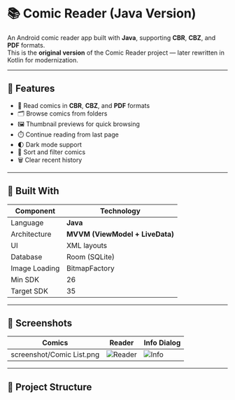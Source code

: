# 📚 Comic Reader (Java Version)

An Android comic reader app built with **Java**, supporting **CBR**, **CBZ**, and **PDF** formats.  
This is the **original version** of the Comic Reader project — later rewritten in Kotlin for modernization.

---

## 🚀 Features
- 📖 Read comics in **CBR**, **CBZ**, and **PDF** formats  
- 🗂️ Browse comics from folders  
- 🖼️ Thumbnail previews for quick browsing  
- ⏱️ Continue reading from last page  
- 🌓 Dark mode support  
- 🔄 Sort and filter comics  
- 🗑️ Clear recent history  

---

## 🧠 Built With
| Component | Technology |
|------------|-------------|
| Language | **Java** |
| Architecture | **MVVM (ViewModel + LiveData)** |
| UI | XML layouts |
| Database | Room (SQLite) |
| Image Loading | BitmapFactory |
| Min SDK | 26 |
| Target SDK | 35 |

---

## 📸 Screenshots
| Comics | Reader | Info Dialog |
|----------|---------|-------------|
| screenshot/Comic List.png | ![Reader](screenshots/reader.png) | ![Info](screenshots/info.png) |

---

## 🧩 Project Structure
